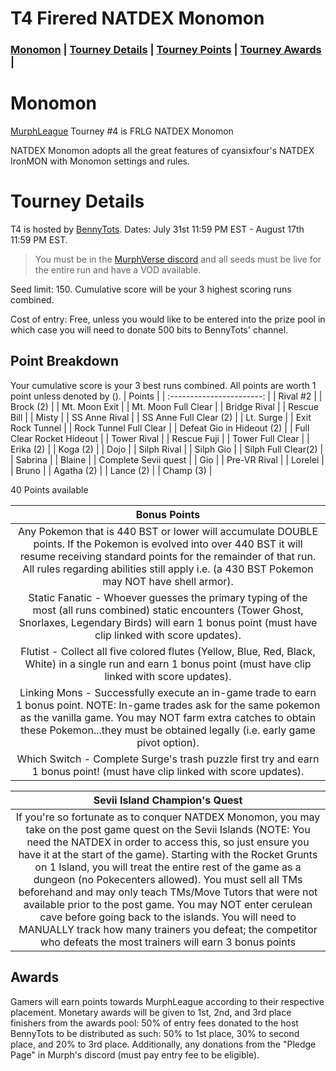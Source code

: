 # T4 Firered NATDEX Monomon

### [Monomon](#Monomon) | [Tourney Details](#Tourney-Details) | [Tourney Points](#Point-Breakdown) | [Tourney Awards](#Awards) |

# Monomon

[MurphLeague](https://github.com/TakeJoshyy/TheMurphVerse/blob/main/2.Tournaments/1.MurphLeague-2025/README.md) Tourney #4 is FRLG NATDEX Monomon

NATDEX Monomon adopts all the great features of cyansixfour's NATDEX IronMON with Monomon settings and rules. 

# Tourney Details

T4 is hosted by [BennyTots](https://www.twitch.tv/bennytots). Dates: July 31st 11:59 PM EST - August 17th 11:59 PM EST.

> You must be in the [MurphVerse discord](https://discord.gg/fNX4geCU) and all seeds must be live for the entire run and have a VOD available.

Seed limit: 150. Cumulative score will be your 3 highest scoring runs combined.

Cost of entry: Free, unless you would like to be entered into the prize pool in which case you will need to donate 500 bits to BennyTots' channel.


## Point Breakdown
Your cumulative score is your 3 best runs combined. All points are worth 1 point unless denoted by ().
|           Points          | 
| :-----------------------: | 
| Rival #2                  |
| Brock (2)                 | 
| Mt. Moon Exit             |
| Mt. Moon Full Clear       |
| Bridge Rival              | 
| Rescue Bill               |
| Misty                     | 
| SS Anne Rival             |
| SS Anne Full Clear (2)    |
| Lt. Surge                 |
| Exit Rock Tunnel          |
| Rock Tunnel Full Clear    |
| Defeat Gio in Hideout (2) |
| Full Clear Rocket Hideout |
| Tower Rival               |
| Rescue Fuji               |
| Tower Full Clear          |
| Erika (2)                 |
| Koga  (2)                 |
| Dojo                      |
| Silph Rival               |
| Silph Gio                 |
| Silph Full Clear(2)       |
| Sabrina                   |
| Blaine                    |
| Complete Sevii quest      |
| Gio                       |
| Pre-VR Rival              |
| Lorelei                   |
| Bruno                     |
| Agatha (2)                |
| Lance (2)                 |
| Champ (3)                 |

  40 Points available 


|        Bonus Points       |
| :-----------------------: |
| Any Pokemon that is 440 BST or lower will accumulate DOUBLE points. If the Pokemon is evolved into over 440 BST it will resume receiving standard points for the remainder of that run. All rules regarding abilities still apply i.e. (a 430 BST Pokemon may NOT have shell armor).|
|Static Fanatic - Whoever guesses the primary typing of the most (all runs combined) static encounters (Tower Ghost, Snorlaxes, Legendary Birds) will earn 1 bonus point (must have clip linked with score updates). |
|Flutist - Collect all five colored flutes (Yellow, Blue, Red, Black, White) in a single run and earn 1 bonus point (must have clip linked with score updates).|
|Linking Mons - Successfully execute an in-game trade to earn 1 bonus point. NOTE: In-game trades ask for the same pokemon as the vanilla game. You may NOT farm extra catches to obtain these Pokemon...they must be obtained legally (i.e. early game pivot option).
|Which Switch - Complete Surge's trash puzzle first try and earn 1 bonus point! (must have clip linked with score updates).|

|Sevii Island Champion's Quest|
| :-----------------------: |
|If you're so fortunate as to conquer NATDEX Monomon, you may take on the post game quest on the Sevii Islands (NOTE: You need the NATDEX in order to access this, so just ensure you have it at the start of the game). Starting with the Rocket Grunts on 1 Island, you will treat the entire rest of the game as a dungeon (no Pokecenters allowed). You must sell all TMs beforehand and may only teach TMs/Move Tutors that were not available prior to the post game. You may NOT enter cerulean cave before going back to the islands. You will need to MANUALLY track how many trainers you defeat; the competitor who defeats the most trainers will earn 3 bonus points|

## Awards

Gamers will earn points towards MurphLeague according to their respective placement. Monetary awards will be given to 1st, 2nd, and 3rd place finishers from the awards pool: 50% of entry fees donated to the host BennyTots to be distributed as such: 50% to 1st place, 30% to second place, and 20% to 3rd place. Additionally, any donations from the "Pledge Page" in Murph's discord (must pay entry fee to be eligible).
